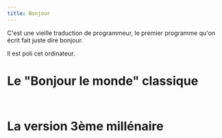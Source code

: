 ```yaml
---
title: Bonjour
---
```


C'est une vieille traduction de programmeur, le premier programme qu'on écrit fait juste dire bonjour.

Il est poli cet ordinateur.

# Le "Bonjour le monde" classique

```python



```


# La version 3ème millénaire

```python

```
